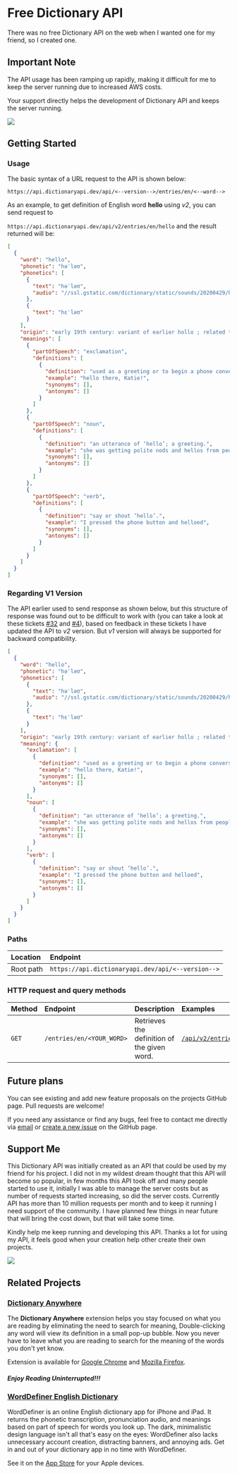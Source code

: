 # Free Dictionary API

There was no free Dictionary API on the web when I wanted one for my friend, so I created one.

## Important Note
The API usage has been ramping up rapidly, making it difficult for me to keep the server running due to increased AWS costs.

Your support directly helps the development of Dictionary API and keeps the server running.

<a href="https://www.buymeacoffee.com/meetdeveloper"><img src="https://img.buymeacoffee.com/button-api/?text=Buy me a coffee&emoji=&slug=meetdeveloper&button_colour=5F7FFF&font_colour=ffffff&font_family=Poppins&outline_colour=000000&coffee_colour=FFDD00"></a>

## Getting Started

### Usage 

The basic syntax of a URL request to the API is shown below:

`https://api.dictionaryapi.dev/api/<--version-->/entries/en/<--word-->`

As an example, to get definition of English word **hello** using _v2_, you can send request to

`https://api.dictionaryapi.dev/api/v2/entries/en/hello` and the result returned will be:

```json
[
  {
    "word": "hello",
    "phonetic": "həˈləʊ",
    "phonetics": [
      {
        "text": "həˈləʊ",
        "audio": "//ssl.gstatic.com/dictionary/static/sounds/20200429/hello--_gb_1.mp3"
      },
      {
        "text": "hɛˈləʊ"
      }
    ],
    "origin": "early 19th century: variant of earlier hollo ; related to holla.",
    "meanings": [
      {
        "partOfSpeech": "exclamation",
        "definitions": [
          {
            "definition": "used as a greeting or to begin a phone conversation.",
            "example": "hello there, Katie!",
            "synonyms": [],
            "antonyms": []
          }
        ]
      },
      {
        "partOfSpeech": "noun",
        "definitions": [
          {
            "definition": "an utterance of ‘hello’; a greeting.",
            "example": "she was getting polite nods and hellos from people",
            "synonyms": [],
            "antonyms": []
          }
        ]
      },
      {
        "partOfSpeech": "verb",
        "definitions": [
          {
            "definition": "say or shout ‘hello’.",
            "example": "I pressed the phone button and helloed",
            "synonyms": [],
            "antonyms": []
          }
        ]
      }
    ]
  }
]
```

### Regarding V1 Version
The API earlier used to send response as shown below, but this structure of response was found out to be difficult to work with (you can take a look at these tickets [#32](https://github.com/meetDeveloper/freeDictionaryAPI/issues/32) and [#4](https://github.com/meetDeveloper/freeDictionaryAPI/issues/4)), based on feedback in these tickets I have updated the API to _v2_ version. But _v1_ version will always be supported for backward compatibility.

```json
[
  {
    "word": "hello",
    "phonetic": "həˈləʊ",
    "phonetics": [
      {
        "text": "həˈləʊ",
        "audio": "//ssl.gstatic.com/dictionary/static/sounds/20200429/hello--_gb_1.mp3"
      },
      {
        "text": "hɛˈləʊ"
      }
    ],
    "origin": "early 19th century: variant of earlier hollo ; related to holla.",
    "meaning": {
      "exclamation": [
        {
          "definition": "used as a greeting or to begin a phone conversation.",
          "example": "hello there, Katie!",
          "synonyms": [],
          "antonyms": []
        }
      ],
      "noun": [
        {
          "definition": "an utterance of ‘hello’; a greeting.",
          "example": "she was getting polite nods and hellos from people",
          "synonyms": [],
          "antonyms": []
        }
      ],
      "verb": [
        {
          "definition": "say or shout ‘hello’.",
          "example": "I pressed the phone button and helloed",
          "synonyms": [],
          "antonyms": []
        }
      ]
    }
  }
]
```

### Paths

| Location | Endpoint |
| :-- | :-- |
| Root path | `https://api.dictionaryapi.dev/api/<--version-->`|

### HTTP request and query methods

| Method | Endpoint | Description | Examples |
| :-- | :-- | :-- | :-- |
| `GET` | `/entries/en/<YOUR_WORD>`| Retrieves the definition of the given word. | [`/api/v2/entries/en/bliss`](https://api.dictionaryapi.dev/api/v2/entries/en/bliss) |

## Future plans  

You can see existing and add new feature proposals on the projects GitHub page.
Pull requests are welcome!

If you need any assistance or find any bugs, feel free to contact me directly via [email](mailto:help@dictionaryapi.dev) or [create a new issue](https://github.com/meetDeveloper/freeDictionaryAPI/issues) on the GitHub page.

## Support Me
This Dictionary API was initially created as an API that could be used by my friend for his project. I did not in my wildest dream thought that this API will become so popular, in few months this API took off and many people started to use it, initially I was able to manage the server costs but as number of requests started increasing, so did the server costs. Currently API has more than 10 million requests per month and to keep it running I need support of the community. I have planned few things in near future that will bring the cost down, but that will take some time. 

Kindly help me keep running and developing this API. Thanks a lot for using my API, it feels good when your creation help other create their own projects.

<a href="https://www.buymeacoffee.com/meetdeveloper"><img src="https://img.buymeacoffee.com/button-api/?text=Buy me a coffee&emoji=&slug=meetdeveloper&button_colour=5F7FFF&font_colour=ffffff&font_family=Poppins&outline_colour=000000&coffee_colour=FFDD00"></a>

## Related Projects

### [Dictionary Anywhere](https://github.com/meetDeveloper/Dictionary-Anywhere)

The **Dictionary Anywhere** extension helps you stay focused on what you are reading by eliminating the need to search for meaning, 
Double-clicking any word will view its definition in a small pop-up bubble. 
Now you never have to leave what you are reading to search for the meaning of the words you don't yet know.

Extension is available for [Google Chrome](https://chrome.google.com/webstore/detail/dictionary-anywhere/hcepmnlphdfefjddkgkblcjkbpbpemac/) and [Mozilla Firefox](https://addons.mozilla.org/en-US/firefox/addon/dictionary-anyvhere).
##### Enjoy Reading Uninterrupted!!!

### [WordDefiner English Dictionary](https://github.com/ritwiktakkar/WordDefiner)

WordDefiner is an online English dictionary app for iPhone and iPad. It returns the phonetic transcription, pronunciation audio, and meanings based on part of speech for words you look up. The dark, minimalistic design language isn't all that's easy on the eyes: WordDefiner also lacks unnecessary account creation, distracting banners, and annoying ads. Get in and out of your dictionary app in no time with WordDefiner.

See it on the [App Store](https://apps.apple.com/app/worddefiner-english-dictionary/id1637774027) for your Apple devices.
